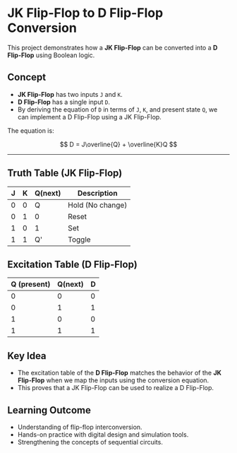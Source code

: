# JK Flip-Flop to D Flip-Flop Conversion

This project demonstrates how a **JK Flip-Flop** can be converted into a **D Flip-Flop** using Boolean logic.

## Concept

* **JK Flip-Flop** has two inputs `J` and `K`.
* **D Flip-Flop** has a single input `D`.
* By deriving the equation of `D` in terms of `J`, `K`, and present state `Q`, we can implement a D Flip-Flop using a JK Flip-Flop.

The equation is:

$$
D = J\overline{Q} + \overline{K}Q
$$

---

## Truth Table (JK Flip-Flop)

| J | K | Q(next) | Description      |
| - | - | ------- | ---------------- |
| 0 | 0 | Q       | Hold (No change) |
| 0 | 1 | 0       | Reset            |
| 1 | 0 | 1       | Set              |
| 1 | 1 | Q'      | Toggle           |

## Excitation Table (D Flip-Flop)

| Q (present) | Q(next) | D |
| ----------- | ------- | - |
| 0           | 0       | 0 |
| 0           | 1       | 1 |
| 1           | 0       | 0 |
| 1           | 1       | 1 |

## Key Idea

* The excitation table of the **D Flip-Flop** matches the behavior of the **JK Flip-Flop** when we map the inputs using the conversion equation.
* This proves that a JK Flip-Flop can be used to realize a D Flip-Flop.

## Learning Outcome

* Understanding of flip-flop interconversion.
* Hands-on practice with digital design and simulation tools.
* Strengthening the concepts of sequential circuits.
